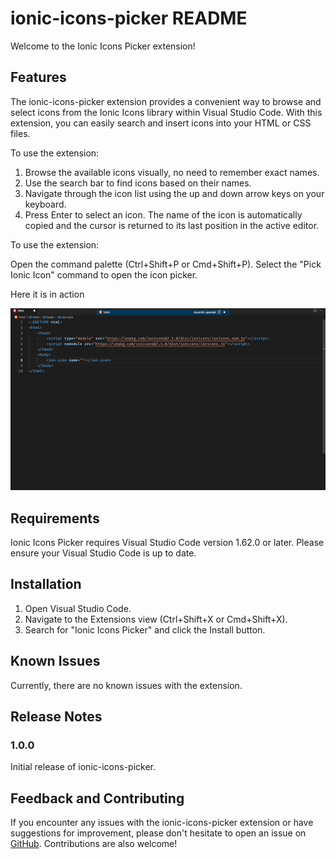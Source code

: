 # ionic-icons-picker README

Welcome to the Ionic Icons Picker extension!

## Features

The ionic-icons-picker extension provides a convenient way to browse and select icons from the Ionic Icons library within Visual Studio Code. With this extension, you can easily search and insert icons into your HTML or CSS files.

To use the extension:

1. Browse the available icons visually, no need to remember exact names.
2. Use the search bar to find icons based on their names.
3. Navigate through the icon list using the up and down arrow keys on your keyboard.
4. Press Enter to select an icon. The name of the icon is automatically copied and the cursor is returned to its last position in the active editor.
 
To use the extension:

Open the command palette (Ctrl+Shift+P or Cmd+Shift+P).
Select the "Pick Ionic Icon" command to open the icon picker.

Here it is in action

![Picking An Icon](./src/Jun-26-2023%2016-30-06.gif)

## Requirements

Ionic Icons Picker requires Visual Studio Code version 1.62.0 or later. Please ensure your Visual Studio Code is up to date.

## Installation

1. Open Visual Studio Code.
2. Navigate to the Extensions view (Ctrl+Shift+X or Cmd+Shift+X).
3. Search for "Ionic Icons Picker" and click the Install button.

## Known Issues

Currently, there are no known issues with the extension.

## Release Notes

### 1.0.0

Initial release of ionic-icons-picker.

## Feedback and Contributing

If you encounter any issues with the ionic-icons-picker extension or have suggestions for improvement, please don't hesitate to open an issue on [GitHub](https://github.com/derrickf/ionic-icons-picker). Contributions are also welcome!

